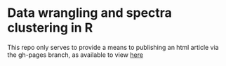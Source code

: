 # Data wrangling and spectra clustering in R

This repo only serves to provide a means to publishing an html article
via the gh-pages branch, as available to view 
[here](https://gtmaskall.github.io/R_spectral_clustering/demonstrate_clustering.html)
